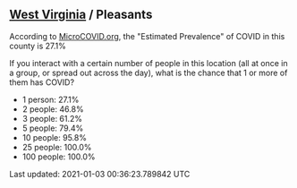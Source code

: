 
## [West Virginia](/united-states/west-virginia) / Pleasants

According to [MicroCOVID.org](http://microcovid.org),
the "Estimated Prevalence" of COVID in this county is 27.1%

If you interact with a certain number of people in this location
(all at once in a group, or spread out across the day), what is the chance that
1 or more of them has COVID?

- 1 person: 27.1%
- 2 people: 46.8%
- 3 people: 61.2%
- 5 people: 79.4%
- 10 people: 95.8%
- 25 people: 100.0%
- 100 people: 100.0%

Last updated: 2021-01-03 00:36:23.789842 UTC
